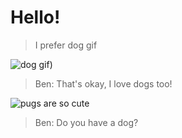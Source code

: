 # Hello!

> I prefer dog gif

![dog gif](http://i.giphy.com/LPQ943m8yMcpy.gif)) 

> Ben: That's okay, I love dogs too!

![pugs are so cute](http://i.imgur.com/AaFxl2G.gif)

> Ben: Do you have a dog?
